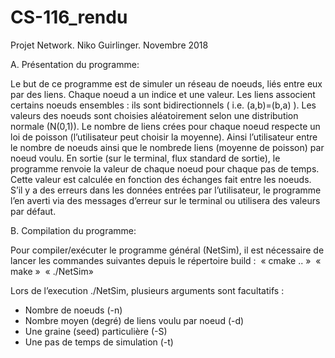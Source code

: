 # CS-116_rendu

Projet Network.
Niko Guirlinger.
Novembre 2018


A. Présentation du programme:

Le but de ce programme est de simuler un réseau de noeuds, liés entre eux par des liens.
Chaque noeud a un indice et une valeur. Les liens associent certains noeuds ensembles : 
ils sont bidirectionnels ( i.e. (a,b)=(b,a) ).
Les valeurs des noeuds sont choisies aléatoirement selon une distribution normale (N(0,1)).
Le nombre de liens crées pour chaque noeud respecte un loi de poisson (l’utilisateur peut choisir la moyenne).
Ainsi l’utilisateur entre le nombre de noeuds ainsi que le nombrede liens (moyenne de poisson)
par noeud voulu. En sortie (sur le terminal, flux standard de sortie), le programme renvoie la
valeur de chaque noeud pour chaque pas de temps. Cette valeur est calculée en fonction
des échanges fait entre les noeuds. S’il y a des erreurs dans les données entrées par l’utilisateur, 
le programme l’en averti via des messages d’erreur sur le terminal ou utilisera des valeurs par
défaut.



B. Compilation du programme:

Pour compiler/exécuter le programme général (NetSim), il est nécessaire de lancer les 
commandes suivantes depuis le répertoire build : 
« cmake .. » 
« make » 
« ./NetSim»

Lors de l’execution ./NetSim, plusieurs arguments sont facultatifs :
- Nombre de noeuds (-n)
- Nombre moyen (degré) de liens voulu par noeud  (-d)
- Une graine (seed) particulière (-S)
- Une pas de temps de simulation (-t)
